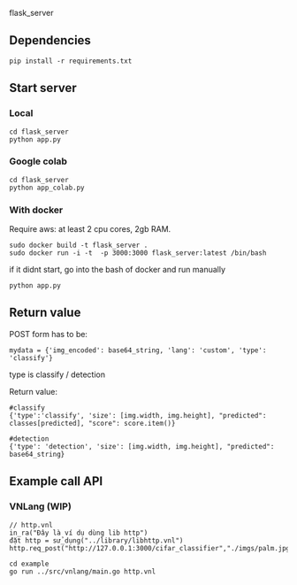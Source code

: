 flask_server

## Dependencies

```
pip install -r requirements.txt
```

## Start server

### Local
```
cd flask_server
python app.py
```
### Google colab
```
cd flask_server
python app_colab.py
```
### With docker
Require aws: at least 2 cpu cores, 2gb RAM.
```
sudo docker build -t flask_server .
sudo docker run -i -t  -p 3000:3000 flask_server:latest /bin/bash
```
if it didnt start, go into the bash of docker and run manually 
```
python app.py
```

## Return value

POST form has to be:

```
mydata = {'img_encoded': base64_string, 'lang': 'custom', 'type': 'classify'}
```

type is classify / detection

Return value:

```
#classify
{'type':'classify', 'size': [img.width, img.height], "predicted": classes[predicted], "score": score.item()}

#detection
{'type': 'detection', 'size': [img.width, img.height], "predicted": base64_string}
```

## Example call API

### VNLang (WIP)

```vnlang
// http.vnl
in_ra("Đây là ví dụ dùng lib http")
đặt http = sử_dụng("../library/libhttp.vnl")
http.req_post("http://127.0.0.1:3000/cifar_classifier","./imgs/palm.jpg")
```

```
cd example
go run ../src/vnlang/main.go http.vnl
```
